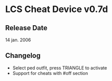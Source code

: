 # LCS Cheat Device v0.7d

## Release Date
14 jan. 2006

## Changelog
 - Select ped outfit, press TRIANGLE to activate
 - Support for cheats with #off section
